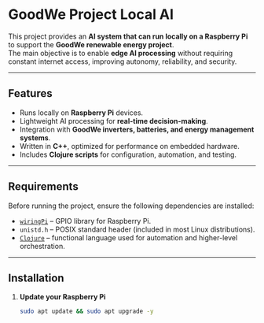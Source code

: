 # GoodWe Project Local AI

This project provides an **AI system that can run locally on a Raspberry Pi** to support the **GoodWe renewable energy project**.  
The main objective is to enable **edge AI processing** without requiring constant internet access, improving autonomy, reliability, and security.

---

## Features 
- Runs locally on **Raspberry Pi** devices.
- Lightweight AI processing for **real-time decision-making**.
- Integration with **GoodWe inverters, batteries, and energy management systems**.
- Written in **C++**, optimized for performance on embedded hardware.
- Includes **Clojure scripts** for configuration, automation, and testing.

---

## Requirements 

Before running the project, ensure the following dependencies are installed:

- [`wiringPi`](http://wiringpi.com/) – GPIO library for Raspberry Pi.
- `unistd.h` – POSIX standard header (included in most Linux distributions).
- [`Clojure`](https://clojure.org/guides/getting_started) – functional language used for automation and higher-level orchestration.

---

## Installation 

1. **Update your Raspberry Pi**
   ```bash
   sudo apt update && sudo apt upgrade -y
